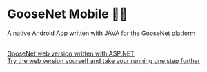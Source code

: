 # GooseNet Mobile 🪿🤳
<tr/>
A native Android App written with JAVA for the GooseNet platform<br/><br/>

<a href="https://github.com/yotamblu/GooseNet">GooseNet web version written with ASP.NET</a><br/>
<a href="https://goosenetcom.bsite.net/homepage.aspx">Try the web version yourself and take your running one step further</a>



